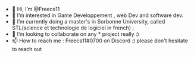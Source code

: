 - 👋 Hi, I’m @Freecs11
- 👀 I’m interested in Game Developpement , web Dev and software dev.
- 🌱 I’m currently doing a master's in Sorbonne University, called STL(science et technologie de logiciel in french) ;
- 💞️ I’m looking to collaborate on any * project really :) 
- 📫 How to reach me : Freecs11#0700 on Discord :) please don't hesitate to reach out

<!---
Freecs11/Freecs11 is a ✨ special ✨ repository because its `README.md` (this file) appears on your GitHub profile.
You can click the Preview link to take a look at your changes.
--->
